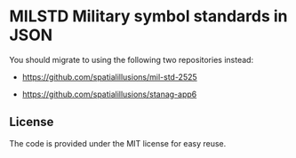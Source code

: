 # MILSTD Military symbol standards in JSON

You should migrate to using the following two repositories instead:

* https://github.com/spatialillusions/mil-std-2525

* https://github.com/spatialillusions/stanag-app6

## License

The code is provided under the MIT license for easy reuse.

